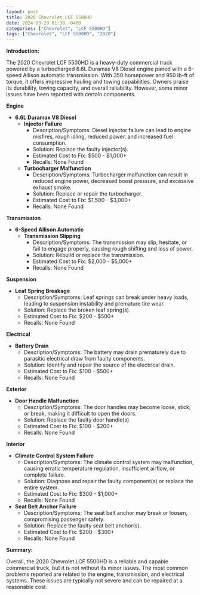 ```yaml
---
layout: post
title: 2020 Chevrolet LCF 5500HD
date: 2024-03-29 01:38 -0400
categories: ["Chevrolet", "LCF 5500HD"]
tags: ["Chevrolet", "LCF 5500HD", "2020"]
---
```

**Introduction:**

The 2020 Chevrolet LCF 5500HD is a heavy-duty commercial truck powered by a turbocharged 6.6L Duramax V8 Diesel engine paired with a 6-speed Allison automatic transmission. With 350 horsepower and 950 lb-ft of torque, it offers impressive hauling and towing capabilities. Owners praise its durability, towing capacity, and overall reliability. However, some minor issues have been reported with certain components.

**Engine**

* **6.6L Duramax V8 Diesel**
  * **Injector Failure**
    * Description/Symptoms: Diesel injector failure can lead to engine misfires, rough idling, reduced power, and increased fuel consumption.
    * Solution: Replace the faulty injector(s).
    * Estimated Cost to Fix: $500 - $1,000+
    * Recalls: None Found
  * **Turbocharger Malfunction**
    * Description/Symptoms: Turbocharger malfunction can result in reduced engine power, decreased boost pressure, and excessive exhaust smoke.
    * Solution: Replace or repair the turbocharger.
    * Estimated Cost to Fix: $1,500 - $3,000+
    * Recalls: None Found

**Transmission**

* **6-Speed Allison Automatic**
  * **Transmission Slipping**
    * Description/Symptoms: The transmission may slip, hesitate, or fail to engage properly, causing rough shifting and loss of power.
    * Solution: Rebuild or replace the transmission.
    * Estimated Cost to Fix: $2,000 - $5,000+
    * Recalls: None Found

**Suspension**

* **Leaf Spring Breakage**
    * Description/Symptoms: Leaf springs can break under heavy loads, leading to suspension instability and premature tire wear.
    * Solution: Replace the broken leaf spring(s).
    * Estimated Cost to Fix: $200 - $500+
    * Recalls: None Found

**Electrical**

* **Battery Drain**
    * Description/Symptoms: The battery may drain prematurely due to parasitic electrical draw from faulty components.
    * Solution: Identify and repair the source of the electrical drain.
    * Estimated Cost to Fix: $100 - $500+
    * Recalls: None Found

**Exterior**

* **Door Handle Malfunction**
    * Description/Symptoms: The door handles may become loose, stick, or break, making it difficult to open the doors.
    * Solution: Replace the faulty door handle(s).
    * Estimated Cost to Fix: $100 - $200+
    * Recalls: None Found

**Interior**

* **Climate Control System Failure**
    * Description/Symptoms: The climate control system may malfunction, causing erratic temperature regulation, insufficient airflow, or complete failure.
    * Solution: Diagnose and repair the faulty component(s) or replace the entire system.
    * Estimated Cost to Fix: $300 - $1,000+
    * Recalls: None Found
* **Seat Belt Anchor Failure**
    * Description/Symptoms: The seat belt anchor may break or loosen, compromising passenger safety.
    * Solution: Replace the faulty seat belt anchor(s).
    * Estimated Cost to Fix: $200 - $300+
    * Recalls: None Found

**Summary:**

Overall, the 2020 Chevrolet LCF 5500HD is a reliable and capable commercial truck, but it is not without its minor issues. The most common problems reported are related to the engine, transmission, and electrical systems. These issues are typically not severe and can be repaired at a reasonable cost.
